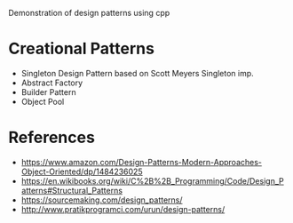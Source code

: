 Demonstration of design patterns using cpp

# Creational Patterns
- Singleton Design Pattern based on Scott Meyers Singleton imp.
- Abstract Factory
- Builder Pattern
- Object Pool

# References
- https://www.amazon.com/Design-Patterns-Modern-Approaches-Object-Oriented/dp/1484236025
- https://en.wikibooks.org/wiki/C%2B%2B_Programming/Code/Design_Patterns#Structural_Patterns
- https://sourcemaking.com/design_patterns/
- http://www.pratikprogramci.com/urun/design-patterns/
